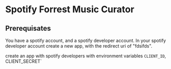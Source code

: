 # Spotify Forrest Music Curator

## Prerequisates

You have a spotify account, and a spotify developer account. In your spotify developer account create a new app, with the redirect uri of "fdsifds".

create an app with spotify developers with environment variables `CLIENT_ID`, CLIENT_SECRET`
